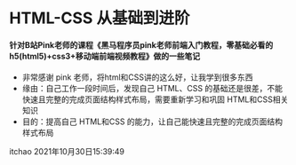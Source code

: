 # HTML-CSS 从基础到进阶
#### 针对B站Pink老师的课程《黑马程序员pink老师前端入门教程，零基础必看的h5(html5)+css3+移动端前端视频教程》做的一些笔记
* 非常感谢 pink 老师，将html和CSS讲的这么好，让我学到很多东西
* 缘由：自己工作一段时间后，发现自己 HTML、CSS 的基础还是很差，不能快速且完整的完成页面结构样式布局，需要重新学习和巩固 HTML和CSS相关知识
* 目的：提高自己 HTML和CSS 的能力，让自己能快速且完整的完成页面结构样式布局


itchao
2021年10月30日15:39:49
